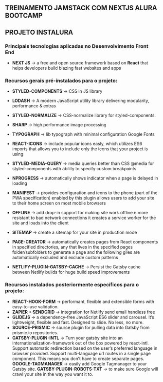 ## TREINAMENTO JAMSTACK COM NEXTJS ALURA BOOTCAMP
## PROJETO INSTALURA

### Principais tecnologias aplicadas no Desenvolvimento Front End
- **NEXT JS** -> a free and open source framework based on **React** that helps developers build blazing fast websites and apps

### Recursos gerais pré-instalados para o projeto:
- **STYLED-COMPONENTS** -> CSS in JS library
- **LODASH** -> A modern JavaScript utility library delivering modularity, performance & extras
- **STYLED-NORMALIZE** -> CSS-normalize library for styled-components.




- **SHARP** -> high performance image processing
- **TYPOGRAPH** -> lib typograph with minimal configuration Google Fonts
- **REACT-ICONS** -> include popular icons easly, which utilizes ES6 imports that allows you to include only the icons that your project is using
- **STYLED-MEDIA-QUERY** -> media queries better than CSS @media for styled-components with ability to specify custom breakpoints
- **NPROGRESS** -> automatically shows indicator when a page is delayed in loading
- **MANIFEST** -> provides configuration and icons to the phone (part of the PWA specification) enabled by this plugin allows users to add your site to their home screen on most mobile browsers
- **OFFLINE** -> add drop-in support for making site work offline e more resistant to bad network connections it creates a service worker for the site and loads into the client
- **SITEMAP** -> create a sitemap for your site in production mode
- **PAGE-CREATOR** -> automatically creates pages from React components in specified directories, any that lives in the specified pages folder/subfolders to generate a page and the following giles are automatically excluded and exclude custom patterns
- **NETLIFY-PLUGIN-GATSBY-CACHE** -> Persist the Gatsby cache between Netlify builds for huge build speed improvements

### Recursos instalados posteriormente específicos para o projeto:







- **REACT-HOOK-FORM** -> performant, flexible and extensible forms with easy-to-use validation.
- **ZAPIER + SENDGRID** -> integration for Netlify send email handless free
- **GLIDEJS** -> a dependency-free JavaScript ES6 slider and carousel. It’s lightweight, flexible and fast. Designed to slide. No less, no more.
- **SOURCE-PRISMIC** -> source plugin for pulling data into Gatsby from prismic.io repositories.
- **GATSBY-PLUGIN-INTL** -> Turn your gatsby site into an internationalization-framework out of the box powered by react-intl. Support automatic redirection based on the user’s preferred language in browser provided. Support multi-language url routes in a single page component. This means you don’t have to create separate pages.
**GOOGLE-TAGMANAGER** -> easily add Google Tagmanager to your Gatsby site.
**GATSBY-PLUGIN-ROBOTS-TXT** -> to make sure Google will crawl your site in the way you want it to.